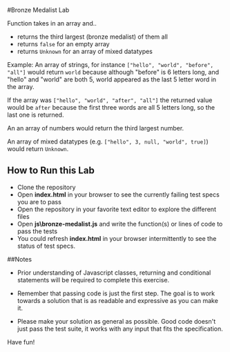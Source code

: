 #Bronze Medalist Lab

Function takes in an array and..
  - returns the third largest (bronze medalist) of them all
  - returns `false` for an empty array
  - returns `Unknown` for an array of mixed datatypes

Example:
An array of strings, for instance `["hello", "world", "before", "all"]` would return `world` because although "before" is 6 letters long, and "hello" and "world" are both 5, world appeared as the last 5 letter word in the array.

If the array was `["hello", "world", "after", "all"]` the returned value would be `after` because the first three words are all 5 letters long, so the last one is returned.

An an array of numbers would return the third largest number.

An array of mixed datatypes (e.g. `["hello", 3, null, "world", true]`) would return `Unknown`.


## How to Run this Lab

+ Clone the repository
+ Open **index.html** in your browser to see the currently failing test specs you are to pass
+ Open the repository in your favorite text editor to explore the different files
+ Open **js\bronze-medalist.js** and write the function(s) or lines of code to pass the tests
+ You could refresh **index.html** in your browser intermittently to see the status of test specs.


##Notes

+ Prior understanding of Javascript classes, returning and conditional statements will be required to complete this exercise.

+ Remember that passing code is just the first step. The goal is to work towards a solution that is as readable and expressive as you can make
it.

+ Please make your solution as general as possible. Good code doesn't just pass the test suite, it works with any input that fits the specification.

Have fun!
